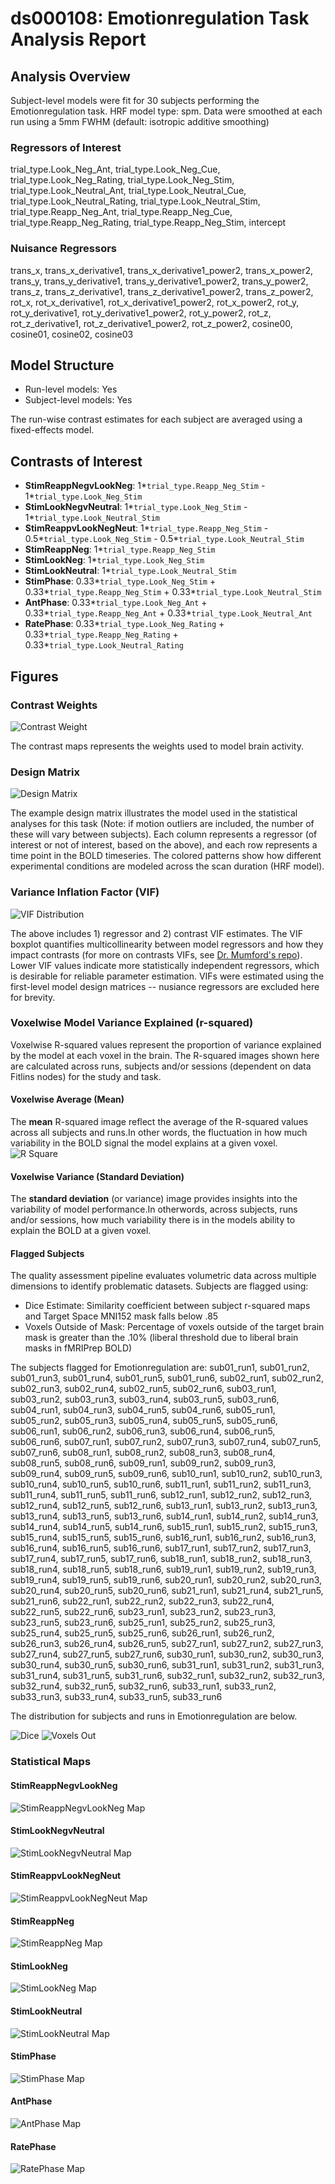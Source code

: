 # ds000108: Emotionregulation Task Analysis Report
## Analysis Overview
Subject-level models were fit for 30 subjects performing the Emotionregulation task.
HRF model type: spm. Data were smoothed at each run using a 5mm FWHM (default: isotropic additive smoothing)
### Regressors of Interest
trial_type.Look_Neg_Ant, trial_type.Look_Neg_Cue, trial_type.Look_Neg_Rating, trial_type.Look_Neg_Stim, trial_type.Look_Neutral_Ant, trial_type.Look_Neutral_Cue, trial_type.Look_Neutral_Rating, trial_type.Look_Neutral_Stim, trial_type.Reapp_Neg_Ant, trial_type.Reapp_Neg_Cue, trial_type.Reapp_Neg_Rating, trial_type.Reapp_Neg_Stim, intercept
### Nuisance Regressors
trans_x, trans_x_derivative1, trans_x_derivative1_power2, trans_x_power2, trans_y, trans_y_derivative1, trans_y_derivative1_power2, trans_y_power2, trans_z, trans_z_derivative1, trans_z_derivative1_power2, trans_z_power2, rot_x, rot_x_derivative1, rot_x_derivative1_power2, rot_x_power2, rot_y, rot_y_derivative1, rot_y_derivative1_power2, rot_y_power2, rot_z, rot_z_derivative1, rot_z_derivative1_power2, rot_z_power2, cosine00, cosine01, cosine02, cosine03
## Model Structure
- Run-level models: Yes
- Subject-level models: Yes

The run-wise contrast estimates for each subject are averaged using a fixed-effects model.
## Contrasts of Interest
- **StimReappNegvLookNeg**: 1*`trial_type.Reapp_Neg_Stim` - 1*`trial_type.Look_Neg_Stim`
- **StimLookNegvNeutral**: 1*`trial_type.Look_Neg_Stim` - 1*`trial_type.Look_Neutral_Stim`
- **StimReappvLookNegNeut**: 1*`trial_type.Reapp_Neg_Stim` - 0.5*`trial_type.Look_Neg_Stim` - 0.5*`trial_type.Look_Neutral_Stim`
- **StimReappNeg**: 1*`trial_type.Reapp_Neg_Stim`
- **StimLookNeg**: 1*`trial_type.Look_Neg_Stim`
- **StimLookNeutral**: 1*`trial_type.Look_Neutral_Stim`
- **StimPhase**: 0.33*`trial_type.Look_Neg_Stim` + 0.33*`trial_type.Reapp_Neg_Stim` + 0.33*`trial_type.Look_Neutral_Stim`
- **AntPhase**: 0.33*`trial_type.Look_Neg_Ant` + 0.33*`trial_type.Reapp_Neg_Ant` + 0.33*`trial_type.Look_Neutral_Ant`
- **RatePhase**: 0.33*`trial_type.Look_Neg_Rating` + 0.33*`trial_type.Reapp_Neg_Rating` + 0.33*`trial_type.Look_Neutral_Rating`

## Figures

### Contrast Weights
![Contrast Weight](./imgs/ds000108_task-Emotionregulation_contrast-matrix.svg)

The contrast maps represents the weights used to model brain activity.

### Design Matrix
![Design Matrix](./imgs/ds000108_task-Emotionregulation_design-matrix.svg)

The example design matrix illustrates the model used in the statistical analyses for this task (Note: if motion outliers are included, the number of these will vary between subjects). Each column represents a regressor (of interest or not of interest, based on the above), and each row represents a time point in the BOLD timeseries. The colored patterns show how different experimental conditions are modeled across the scan duration (HRF model).

### Variance Inflation Factor (VIF)
![VIF Distribution](./imgs/ds000108_task-Emotionregulation_vif-boxplot.png)

The above includes 1) regressor and 2) contrast VIF estimates. The VIF boxplot quantifies multicollinearity between model regressors and how they impact contrasts (for more on contrasts VIFs, see [Dr. Mumford's repo](https://github.com/jmumford/vif_contrasts)). Lower VIF values indicate more statistically independent regressors, which is desirable for reliable parameter estimation. VIFs were estimated using the first-level model design matrices -- nusiance regressors are excluded here for brevity.

### Voxelwise Model Variance Explained (r-squared)
Voxelwise R-squared values represent the proportion of variance explained by the model at each voxel in the brain. The R-squared images shown here are calculated across runs, subjects and/or sessions (dependent on data Fitlins nodes) for the study and task.

#### Voxelwise Average (Mean)
The **mean** R-squared image reflect the average of the R-squared values across all subjects and runs.In other words, the fluctuation in how much variability in the BOLD signal the model explains at a given voxel.
![R Square](./imgs/ds000108_task-Emotionregulation_rsquare-mean.png)

#### Voxelwise Variance (Standard Deviation)
The **standard deviation** (or variance) image provides insights into the variability of model performance.In otherwords, across subjects, runs and/or sessions, how much variability there is in the models ability to explain the BOLD at a given voxel.

#### Flagged Subjects
The quality assessment pipeline evaluates volumetric data across multiple dimensions to identify problematic datasets. Subjects are flagged using: 

  - Dice Estimate: Similarity coefficient between subject r-squared maps and Target Space MNI152 mask falls below .85 
  - Voxels Outside of Mask: Percentage of voxels outside of the target brain mask is greater than the .10% (liberal threshold due to liberal brain masks in fMRIPrep BOLD) 

The subjects flagged for Emotionregulation are:
sub01_run1, sub01_run2, sub01_run3, sub01_run4, sub01_run5, sub01_run6, sub02_run1, sub02_run2, sub02_run3, sub02_run4, sub02_run5, sub02_run6, sub03_run1, sub03_run2, sub03_run3, sub03_run4, sub03_run5, sub03_run6, sub04_run1, sub04_run3, sub04_run5, sub04_run6, sub05_run1, sub05_run2, sub05_run3, sub05_run4, sub05_run5, sub05_run6, sub06_run1, sub06_run2, sub06_run3, sub06_run4, sub06_run5, sub06_run6, sub07_run1, sub07_run2, sub07_run3, sub07_run4, sub07_run5, sub07_run6, sub08_run1, sub08_run2, sub08_run3, sub08_run4, sub08_run5, sub08_run6, sub09_run1, sub09_run2, sub09_run3, sub09_run4, sub09_run5, sub09_run6, sub10_run1, sub10_run2, sub10_run3, sub10_run4, sub10_run5, sub10_run6, sub11_run1, sub11_run2, sub11_run3, sub11_run4, sub11_run5, sub11_run6, sub12_run1, sub12_run2, sub12_run3, sub12_run4, sub12_run5, sub12_run6, sub13_run1, sub13_run2, sub13_run3, sub13_run4, sub13_run5, sub13_run6, sub14_run1, sub14_run2, sub14_run3, sub14_run4, sub14_run5, sub14_run6, sub15_run1, sub15_run2, sub15_run3, sub15_run4, sub15_run5, sub15_run6, sub16_run1, sub16_run2, sub16_run3, sub16_run4, sub16_run5, sub16_run6, sub17_run1, sub17_run2, sub17_run3, sub17_run4, sub17_run5, sub17_run6, sub18_run1, sub18_run2, sub18_run3, sub18_run4, sub18_run5, sub18_run6, sub19_run1, sub19_run2, sub19_run3, sub19_run4, sub19_run5, sub19_run6, sub20_run1, sub20_run2, sub20_run3, sub20_run4, sub20_run5, sub20_run6, sub21_run1, sub21_run4, sub21_run5, sub21_run6, sub22_run1, sub22_run2, sub22_run3, sub22_run4, sub22_run5, sub22_run6, sub23_run1, sub23_run2, sub23_run3, sub23_run5, sub23_run6, sub25_run1, sub25_run2, sub25_run3, sub25_run4, sub25_run5, sub25_run6, sub26_run1, sub26_run2, sub26_run3, sub26_run4, sub26_run5, sub27_run1, sub27_run2, sub27_run3, sub27_run4, sub27_run5, sub27_run6, sub30_run1, sub30_run2, sub30_run3, sub30_run4, sub30_run5, sub30_run6, sub31_run1, sub31_run2, sub31_run3, sub31_run4, sub31_run5, sub31_run6, sub32_run1, sub32_run2, sub32_run3, sub32_run4, sub32_run5, sub32_run6, sub33_run1, sub33_run2, sub33_run3, sub33_run4, sub33_run5, sub33_run6

The distribution for subjects and runs in Emotionregulation are below. 

![Dice](./imgs/ds000108_task-Emotionregulation_hist-dicesimilarity.png)
![Voxels Out](./imgs/ds000108_task-Emotionregulation_hist-voxoutmask.png)

### Statistical Maps

#### StimReappNegvLookNeg
![StimReappNegvLookNeg Map](./imgs/ds000108_task-Emotionregulation_contrast-StimReappNegvLookNeg_map.png)

#### StimLookNegvNeutral
![StimLookNegvNeutral Map](./imgs/ds000108_task-Emotionregulation_contrast-StimLookNegvNeutral_map.png)

#### StimReappvLookNegNeut
![StimReappvLookNegNeut Map](./imgs/ds000108_task-Emotionregulation_contrast-StimReappvLookNegNeut_map.png)

#### StimReappNeg
![StimReappNeg Map](./imgs/ds000108_task-Emotionregulation_contrast-StimReappNeg_map.png)

#### StimLookNeg
![StimLookNeg Map](./imgs/ds000108_task-Emotionregulation_contrast-StimLookNeg_map.png)

#### StimLookNeutral
![StimLookNeutral Map](./imgs/ds000108_task-Emotionregulation_contrast-StimLookNeutral_map.png)

#### StimPhase
![StimPhase Map](./imgs/ds000108_task-Emotionregulation_contrast-StimPhase_map.png)

#### AntPhase
![AntPhase Map](./imgs/ds000108_task-Emotionregulation_contrast-AntPhase_map.png)

#### RatePhase
![RatePhase Map](./imgs/ds000108_task-Emotionregulation_contrast-RatePhase_map.png)
